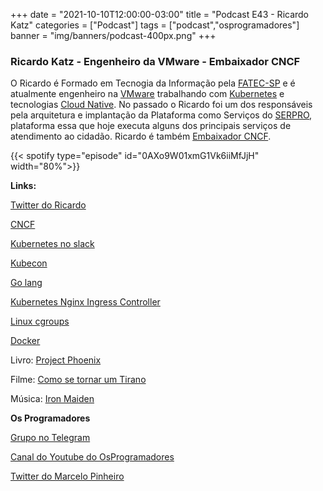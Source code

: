 +++
date = "2021-10-10T12:00:00-03:00"
title = "Podcast E43 - Ricardo Katz"
categories = ["Podcast"]
tags = ["podcast","osprogramadores"]
banner = "img/banners/podcast-400px.png"
+++

### Ricardo Katz - Engenheiro da VMware - Embaixador CNCF

O Ricardo é Formado em Tecnogia da Informação pela [FATEC-SP](http://www.fatecsp.br/) e é atualmente engenheiro na [VMware](https://www.vmware.com/) trabalhando com [Kubernetes](https://kubernetes.io/) e tecnologias [Cloud Native](https://www.cncf.io/). No passado o Ricardo foi um dos responsáveis pela arquitetura  e implantação da Plataforma como Serviços do [SERPRO](https://www.serpro.gov.br/), plataforma essa que hoje executa alguns dos principais serviços de atendimento ao cidadão. Ricardo é também [Embaixador CNCF](https://www.cncf.io/people/ambassadors/).


{{< spotify type="episode" id="0AXo9W01xmG1Vk6iiMfJjH" width="80%">}}


**Links:**

[Twitter do Ricardo](https://twitter.com/rpkatz)

[CNCF](https://www.cncf.io/)

[Kubernetes no slack](https://slack.k8s.io/)

[Kubecon](https://events.linuxfoundation.org/kubecon-cloudnativecon-north-america/)

[Go lang](https://golang.org/)

[Kubernetes Nginx Ingress Controller](https://kubernetes.github.io/ingress-nginx/)

[Linux cgroups](https://en.wikipedia.org/wiki/Cgroups)

[Docker](https://www.docker.com/)

Livro: [Project Phoenix](https://itrevolution.com/the-phoenix-project/)

Filme: [Como se tornar um Tirano](https://www.netflix.com/br/title/80989772)

Música: [Iron Maiden](https://www.ironmaiden.com/)


**Os Programadores**

[Grupo no Telegram](https://t.me/osprogramadores)

[Canal do Youtube do OsProgramadores](https://www.youtube.com/channel/UCt_YNYGl6K5yNXlXEQDdwWg?view_as=subscriber)

[Twitter do Marcelo Pinheiro](https://twitter.com/mpinheir)

